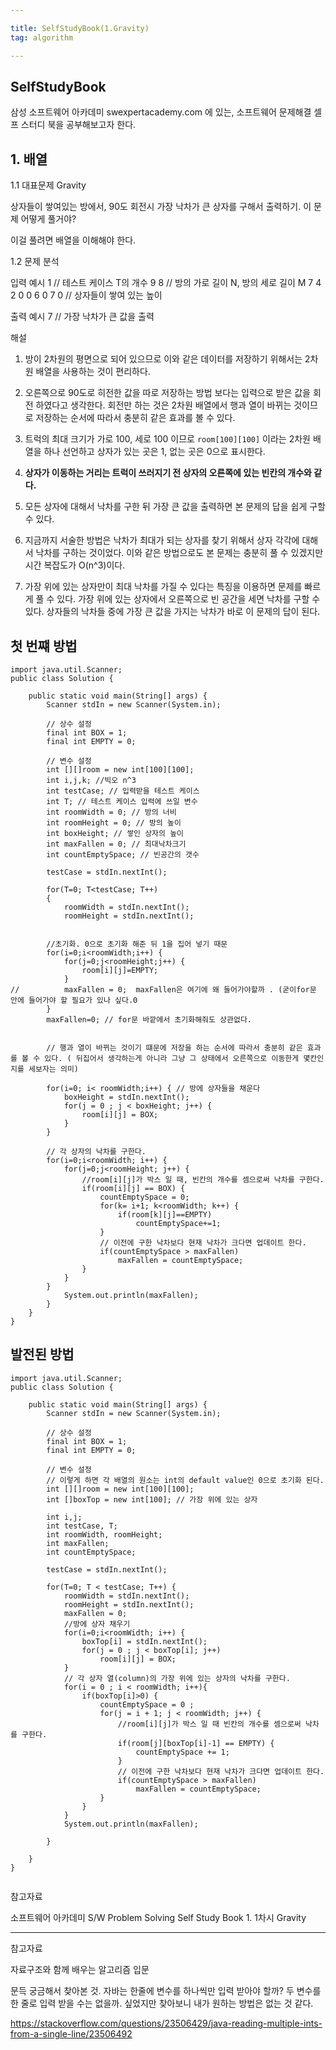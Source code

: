 ```yaml
---

title: SelfStudyBook(1.Gravity)
tag: algorithm

---
```


## SelfStudyBook

삼성 소프트웨어 아카데미 swexpertacademy.com
에 있는, 소프트웨어 문제해결 셀프 스터디 북을 공부해보고자 한다.

## 1. 배열

1.1 대표문제 Gravity

상자들이 쌓여있는 방에서, 90도 회전시 가장 낙차가 큰 상자를 구해서 출력하기. 이 문제 어떻게 풀거야?

이걸 풀려면 배열을 이해해야 한다.

1.2 문제 분석

입력 예시
1 // 테스트 케이스 T의 개수
9 8 // 방의 가로 길이 N, 방의 세로 길이 M
7 4 2 0 0 6 0 7 0 // 상자들이 쌓여 있는 높이

출력 예시
7 // 가장 낙차가 큰 값을 출력

해설 

1. 방이 2차원의 평면으로 되어 있으므로 이와 같은 데이터를 저장하기 위해서는 2차원 배열을 사용하는 것이 편리하다.

2. 오른쪽으로 90도로 히전한 값을 따로 저장하는 방법 보다는 입력으로 받은 값을 회전 하였다고 생각한다. 회전만 하는 것은 2차원 배열에서 행과 열이 바뀌는 것이므로 저장하는 순서에 따라서 충분히 같은 효과를 볼 수 있다.

3. 트럭의 최대 크기가 가로 100, 세로 100 이므로 `room[100][100]` 이라는 2차원 배열을 하나 선언하고 상자가 있는 곳은 1, 없는 곳은 0으로 표시한다.

4. **상자가 이동하는 거리는 트럭이 쓰러지기 전 상자의 오른쪽에 있는 빈칸의 개수와 같다.**

5. 모든 상자에 대해서 낙차를 구한 뒤 가장 큰 값을 출력하면 본 문제의 답을 쉽게 구할 수 있다.

6. 지금까지 서술한 방법은 낙차가 최대가 되는 상자를 찾기 위해서 상자 각각에 대해서 낙차를 구하는 것이었다. 이와 같은 방법으로도 본 문제는 충분히 풀 수 있겠지만 시간 복잡도가 O(n^3)이다.

7. 가장 위에 있는 상자만이 최대 낙차를 가질 수 있다는 특징을 이용하면 문제를 빠르게 풀 수 있다. 가장 위에 있는 상자에서 오른쪽으로 빈 공간을 세면 낙차를 구할 수 있다. 상자들의 낙차들 중에 가장 큰 값을 가지는 낙차가 바로 이 문제의 답이 된다.

## 첫 번쨰 방법

```
import java.util.Scanner;
public class Solution {

	public static void main(String[] args) {
		Scanner stdIn = new Scanner(System.in);
		
		// 상수 설정 
		final int BOX = 1;
		final int EMPTY = 0;
		
		// 변수 설정
		int [][]room = new int[100][100];
		int i,j,k; //빅오 n^3
		int testCase; // 입력받을 테스트 케이스
		int T; // 테스트 케이스 입력에 쓰일 변수 
		int roomWidth = 0; // 방의 너비
		int roomHeight = 0; // 방의 높이
		int boxHeight; // 쌓인 상자의 높이
		int maxFallen = 0; // 최대낙차크기
		int countEmptySpace; // 빈공간의 갯수
		
		testCase = stdIn.nextInt();
		
		for(T=0; T<testCase; T++) 
		{
			roomWidth = stdIn.nextInt();
			roomHeight = stdIn.nextInt();
		
		
		//초기화. 0으로 초기화 해준 뒤 1을 집어 넣기 때문
		for(i=0;i<roomWidth;i++) {
			for(j=0;j<roomHeight;j++) {
				room[i][j]=EMPTY;
			}
//			maxFallen = 0;  maxFallen은 여기에 왜 들어가야할까 . (굳이for문 안에 들어가야 할 필요가 있나 싶다.0
		}
		maxFallen=0; // for문 바깥에서 초기화해줘도 상관없다.
		
		
		// 행과 열이 바뀌는 것이기 떄문에 저장을 하는 순서에 따라서 충분히 같은 효과를 볼 수 있다. ( 뒤집어서 생각하는게 아니라 그냥 그 상태에서 오른쪽으로 이동한게 몇칸인지를 세보자는 의미)
        
		for(i=0; i< roomWidth;i++) { // 방에 상자들을 채운다 
			boxHeight = stdIn.nextInt();
			for(j = 0 ; j < boxHeight; j++) {
				room[i][j] = BOX;
			}
		}
		
		// 각 상자의 낙차를 구한다.
		for(i=0;i<roomWidth; i++) {
			for(j=0;j<roomHeight; j++) {
				//room[i][j]가 박스 일 때, 빈칸의 개수를 셈으로써 낙차를 구한다.
				if(room[i][j] == BOX) {
					countEmptySpace = 0;
					for(k= i+1; k<roomWidth; k++) {
						if(room[k][j]==EMPTY)
							countEmptySpace+=1;
					}
					// 이전에 구한 낙차보다 현재 낙차가 크다면 업데이트 한다.
					if(countEmptySpace > maxFallen)
						maxFallen = countEmptySpace;
				}
			}
		}
			System.out.println(maxFallen);
		}
	}
}
```

## 발전된 방법


```
import java.util.Scanner;
public class Solution {

	public static void main(String[] args) {
		Scanner stdIn = new Scanner(System.in);
		
		// 상수 설정 
		final int BOX = 1;
		final int EMPTY = 0;
		
		// 변수 설정
		// 이렇게 하면 각 배열의 원소는 int의 default value인 0으로 초기화 된다.
		int [][]room = new int[100][100]; 
		int []boxTop = new int[100]; // 가장 위에 있는 상자
		
		int i,j;
		int testCase, T;
		int roomWidth, roomHeight;
		int maxFallen;
		int countEmptySpace;
		
		testCase = stdIn.nextInt();
		
		for(T=0; T < testCase; T++) {
			roomWidth = stdIn.nextInt();
			roomHeight = stdIn.nextInt();
			maxFallen = 0;
			//방에 상자 채우기
			for(i=0;i<roomWidth; i++) {
				boxTop[i] = stdIn.nextInt();
				for(j = 0 ; j < boxTop[i]; j++)
					room[i][j] = BOX;
			}
			// 각 상자 열(column)의 가장 위에 있는 상자의 낙차를 구한다.
			for(i = 0 ; i < roomWidth; i++){
				if(boxTop[i]>0) {
					countEmptySpace = 0 ;
					for(j = i + 1; j < roomWidth; j++) {
						//room[i][j]가 박스 일 때 빈칸의 개수를 셈으로써 낙차를 구한다.
						if(room[j][boxTop[i]-1] == EMPTY) {
							countEmptySpace += 1;
						}
						// 이전에 구한 낙차보다 현재 낙차가 크다면 업데이트 한다.
						if(countEmptySpace > maxFallen)
							maxFallen = countEmptySpace;
					}
				}
			}
			System.out.println(maxFallen);

		}
		
	}
}


```

참고자료 

소프트웨어 아카데미
S/W Problem Solving
Self Study Book 1. 1차시 Gravity










- - -
 
참고자료 

자료구조와 함께 배우는 알고리즘 입문

문득 궁금해서 찾아본 것.
자바는 한줄에 변수를 하나씩만 입력 받아야 할까?
두 변수를 한 줄로 입력 받을 수는 없을까. 싶었지만
찾아보니 내가 원하는 방법은 없는 것 같다.

https://stackoverflow.com/questions/23506429/java-reading-multiple-ints-from-a-single-line/23506492